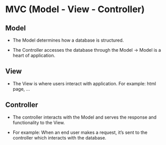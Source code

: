 # MVC (Model - View - Controller)

## Model

- The Model determines how a database is structured.

- The Controller accesses the database through the Model -> Model is a heart of application.

## View

- The View is where users interact with application. For example: html page, ...

## Controller

- The controller interacts with the Model and serves the response and functionality to the View. 

- For example: When an end user makes a request, it’s sent to the controller which interacts with the database.
